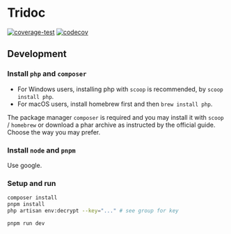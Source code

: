 # Tridoc

[![coverage-test](https://github.com/tridoc-dev/tridoc/actions/workflows/coverage-test.yaml/badge.svg?branch=main)](https://github.com/tridoc-dev/tridoc/actions/workflows/coverage-test.yaml)
[![codecov](https://codecov.io/github/tridoc-dev/tridoc/graph/badge.svg?token=2OEX2WD3UJ)](https://codecov.io/github/tridoc-dev/tridoc)

## Development

### Install `php` and `composer`

- For Windows users, installing php with `scoop` is recommended, by `scoop install php`.
- For macOS users, install homebrew first and then `brew install php`.

The package manager `composer` is required and you may install it with `scoop` / `homebrew` or download a phar archive as instructed by the official guide. Choose the way you may prefer.

### Install `node` and `pnpm`

Use google.

### Setup and run

```bash
composer install
pnpm install
php artisan env:decrypt --key="..." # see group for key

pnpm run dev
```
